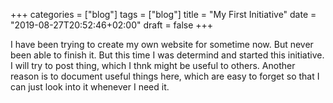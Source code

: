 +++
categories = ["blog"]
tags = ["blog"]
title = "My First Initiative"
date = "2019-08-27T20:52:46+02:00"
draft = false
+++

I have been trying to create my own website for sometime now. But never been able to finish it. But this time I was determind and started this initiative.
I will try to post thing, which I thnk might be useful to others. Another reason is to document useful things here, which are easy to forget so that I can just look into it whenever I need it.